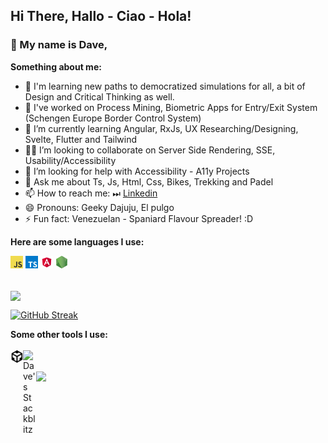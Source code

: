 ## Hi There, Hallo - Ciao - Hola! 
### 👋 My name is Dave,
<!--
**daveek/daveek** is a ✨ _special_ ✨ repository because its `README.md` (this file) appears on your GitHub profile.
--> 

**Something about me:**

- 💎 I'm learning new paths to democratized simulations for all, a bit of Design and Critical Thinking as well.
- 🛂 I've worked on Process Mining, Biometric Apps for Entry/Exit System (Schengen Europe Border Control System)
- 🌱 I’m currently learning Angular, RxJs, UX Researching/Designing, Svelte, Flutter and Tailwind 
- 🤝🏼 I’m looking to collaborate on Server Side Rendering, SSE, Usability/Accessibility
- 🤔 I’m looking for help with Accessibility - A11y Projects
- 💬 Ask me about Ts, Js, Html, Css, Bikes, Trekking and Padel
- 📫 How to reach me: <kbd>⏭</kbd>  [Linkedin](https://www.linkedin.com/in/rojasdave/)
- 😄 Pronouns: Geeky Dajuju, El pulgo
- ⚡ Fun fact: Venezuelan - Spaniard Flavour Spreader! :D

**Here are some languages I use:**  

<code><img height="20" src="https://raw.githubusercontent.com/github/explore/80688e429a7d4ef2fca1e82350fe8e3517d3494d/topics/javascript/javascript.png"></code>
<code><img height="20" src="https://raw.githubusercontent.com/github/explore/80688e429a7d4ef2fca1e82350fe8e3517d3494d/topics/typescript/typescript.png"></code>
<code><img height="20" src="https://raw.githubusercontent.com/github/explore/80688e429a7d4ef2fca1e82350fe8e3517d3494d/topics/angular/angular.png"></code>
<code><img height="20" src="https://raw.githubusercontent.com/github/explore/80688e429a7d4ef2fca1e82350fe8e3517d3494d/topics/nodejs/nodejs.png"></code>    



<!-- <img src="https://github-readme-stats.vercel.app/api?username=daveek&show_icons=true&title_color=fefefe&icon_color=ff0000&text_color=FEFEFE&bg_color=151515" alt="daveek" /> </p> -->
<br>
<img align="center" src="https://github-readme-stats.vercel.app/api/top-langs/?username=daveek&layout=compact&theme=synthwave" />

<a href="https://git.io/streak-stats"><img src="https://streak-stats.demolab.com?user=daveek&theme=blueberry&border_radius=4.6" alt="GitHub Streak" /></a>

**Some other tools I use:**
<br>
<br>
<a href="https://codesandbox.io/u/daveek">
  <img align="left" alt="Dave Rojas | CodeSandbox" width="20px" src="https://raw.githubusercontent.com/anuraghazra/anuraghazra/master/assets/codesandbox.svg" />
</a>
<a href="https://stackblitz.com/@daveek">
  <img align="left" alt="Dave's Stackblitz" width="21px" src="https://a.fsdn.com/allura/s/stackblitz/icon?1612417345?&w=120" />
</a>
<br>
<br>
![](https://komarev.com/ghpvc/?username=daveek&color=blue)



